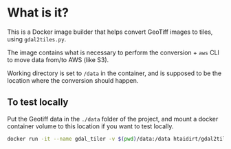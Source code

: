 # What is it?

This is a Docker image builder that helps convert GeoTiff images to tiles, using `gdal2tiles.py`.

The image contains what is necessary to perform the conversion + `aws` CLI to move data from/to AWS (like S3).

Working directory is set to `/data` in the container, and is supposed to be the location where the conversion should happen.

## To test locally

Put the Geotiff data in the `./data` folder of the project, and mount a docker container volume to this location if you want to test locally.

```bash
docker run -it --name gdal_tiler -v $(pwd)/data:/data htaidirt/gdal2tiles:<tag> /bin/bash
```
